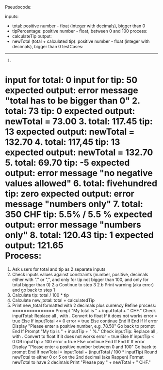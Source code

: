 Pseudocode:

inputs:
- total: positive number - float (integer with decimals), bigger than 0 
- tipPercentage: positive number - float, between 0 and 100
process:
- calculateTip
output:
- newTotal (total + calculated tip): positive number - float (integer with decimals), bigger than 0
testCases:
----------
1.
input for total: 0
input for tip: 50
expected output: error message "total has to be bigger than 0" 
2.
total: 73
tip: 0
expected output: newTotal = 73.00
3.
total: 117.45 
tip: 13
expected output: newTotal = 132.70
4.
total: 117,45
tip: 13
expected output: newTotal = 132.70
5.
total: 69.70
tip: -5
expected output: error message "no negative values allowed"
6.
total: fivehundred
tip: zero
expected output: error message "numbers only"
7.
total: 350 CHF
tip: 5.5% / 5.5 %
expected output: error message "numbers only"
8. 
total: 120.43
tip: 1
expected output: 121.65  
Process:
========
1. Ask users for total and tip as 2 separate inputs
2. Check inputs values against constraints (number, positive, decimals either with "." or ",", and only for tip not bigger than 100, and only for total bigger than 0) 
2.a Continue to step 3
2.b Print warning (aka error) and go back to step 1
3. Calculate tip: total / 100 * tip 
4. Calculate new_total: total + calculatedTip
5. Print new_total formatted with 2 decimals plus currency
Refine process:
===============
Prompt "My total is " + inputTotal + " CHF."
Check inputTotal:
    Replace all , with .
    Convert to float
        If it does not works
            error = true
        Else 
            If inputTotal <= 0
                error = true
            Else
                continue
            End If
        End If
    If error
        Display "Please enter a positive number, e.g. 78.50"
        Go back to prompt
    End If
Prompt "My tip is " + inputTip + " %."
Check inputTip:
    Replace all , with .
    Convert to float
        If it does not works
            error = true
        Else 
            If inputTip < 0 OR inputTip > 100
                error = true
            Else
                continue
            End If
        End If
    If error
        Display "Please enter a positive number between 0 and 100"
        Go back to prompt
    End If
newTotal = inputTotal + (inputTotal / 100 * inputTip)
Round newTotal to either 0 or 5 on the 2nd decimal (aka Rappen)
Format newTotal to have 2 decimals
Print "Please pay " + newTotal + " CHF."